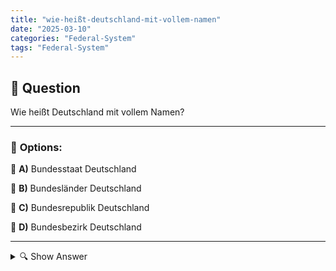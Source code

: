 ```yaml
---
title: "wie-heißt-deutschland-mit-vollem-namen"
date: "2025-03-10"
categories: "Federal-System"
tags: "Federal-System"
---
```


## 📌 **Question**

Wie heißt Deutschland mit vollem Namen?



---

### 📝 **Options:**

🔘 **A)** Bundesstaat Deutschland

🔘 **B)** Bundesländer Deutschland

🔘 **C)** Bundesrepublik Deutschland

🔘 **D)** Bundesbezirk Deutschland

---

<details>
  <summary>🔍 Show Answer</summary>

  <p>
💡  <b>Correct Answer:</b>  c
  </p>
  <p>
    📖<b>Explanation:</b>
    Deutschland ist ein mitteleuropäischer Staat, der aus 16 Bundesländern besteht. Oft wird das Land einfach als "Deutschland" bezeichnet, doch es besitzt einen offiziellen vollständigen Namen. Dieser offizielle Name wird in formellen Dokumenten und internationalen Kontexten verwendet. Das Wissen um den korrekten vollständigen Namen ist insbesondere in politischen und rechtlichen Zusammenhängen wichtig.

**Frage:** Wie heißt Deutschland mit vollem Namen?

a: Bundesstaat Deutschland  
b: Bundesländer Deutschland  
c: Bundesrepublik Deutschland  
d: Bundesbezirk Deutschland
  </p>
</details>
